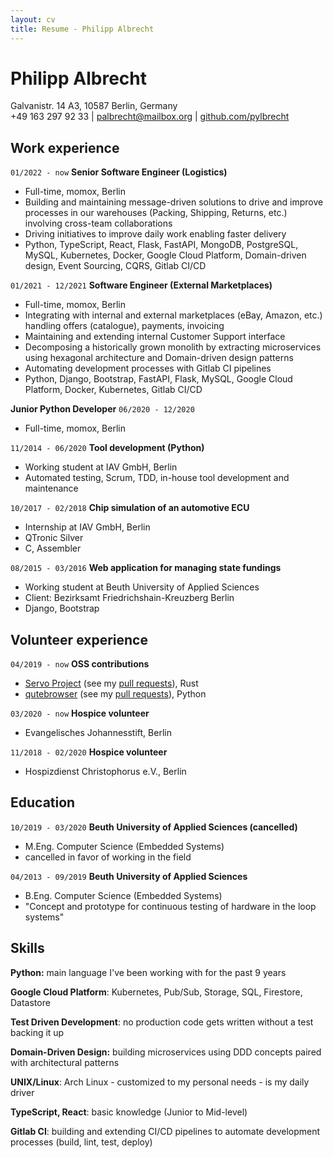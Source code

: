 ```yaml
---
layout: cv
title: Resume - Philipp Albrecht
---
```

# Philipp Albrecht
<div id="webaddress">
Galvanistr. 14 A3,
10587 Berlin,
Germany
</div>
<div id="webaddress">
+49 163 297 92 33
| <a href="mailto:palbrecht@mailbox.org">palbrecht@mailbox.org</a>
| <a href="https://github.com/pylbrecht">github.com/pylbrecht</a>
</div>

## Work experience
`01/2022 - now`
__Senior Software Engineer (Logistics)__
- Full-time, momox, Berlin
- Building and maintaining message-driven solutions to drive and improve processes in our warehouses (Packing, Shipping, Returns, etc.) involving cross-team collaborations
- Driving initiatives to improve daily work enabling faster delivery
- Python, TypeScript, React, Flask, FastAPI, MongoDB, PostgreSQL, MySQL, Kubernetes, Docker, Google Cloud Platform, Domain-driven design, Event Sourcing, CQRS, Gitlab CI/CD

`01/2021 - 12/2021`
__Software Engineer (External Marketplaces)__
- Full-time, momox, Berlin
- Integrating with internal and external marketplaces (eBay, Amazon, etc.)
  handling offers (catalogue), payments, invoicing
- Maintaining and extending internal Customer Support interface
- Decomposing a historically grown monolith by extracting microservices using
  hexagonal architecture and Domain-driven design patterns
- Automating development processes with Gitlab CI pipelines
- Python, Django, Bootstrap, FastAPI, Flask, MySQL, Google Cloud Platform, Docker, Kubernetes, Gitlab CI/CD

__Junior Python Developer__
`06/2020 - 12/2020`
- Full-time, momox, Berlin

`11/2014 - 06/2020`
__Tool development (Python)__
- Working student at IAV GmbH, Berlin
- Automated testing, Scrum, TDD, in-house tool development and maintenance

`10/2017 - 02/2018`
__Chip simulation of an automotive ECU__
- Internship at IAV GmbH, Berlin
- QTronic Silver
- C, Assembler

`08/2015 - 03/2016`
__Web application for managing state fundings__
- Working student at Beuth University of Applied Sciences
- Client: Bezirksamt Friedrichshain-Kreuzberg Berlin
- Django, Bootstrap

## Volunteer experience

`04/2019 - now`
__OSS contributions__
- [Servo Project](https://servo.org/) (see my [pull requests](https://github.com/servo/servo/pulls?q=author%3Apylbrecht+is%3Apr)), Rust
- [qutebrowser](https://www.qutebrowser.org/index.html) (see my [pull requests](https://github.com/qutebrowser/qutebrowser/pulls?q=is%3Apr+author%3Apylbrecht)), Python

`03/2020 - now`
__Hospice volunteer__
- Evangelisches Johannesstift, Berlin

`11/2018 - 02/2020`
__Hospice volunteer__
- Hospizdienst Christophorus e.V., Berlin


## Education

`10/2019 - 03/2020`
__Beuth University of Applied Sciences (cancelled)__
- M.Eng. Computer Science (Embedded Systems)
- cancelled in favor of working in the field

`04/2013 - 09/2019`
__Beuth University of Applied Sciences__
- B.Eng. Computer Science (Embedded Systems)
- "Concept and prototype for continuous testing of hardware in the loop systems"

<!-- 
	Printing to PDF breaks the page in the middle of skills, which looks ugly.
	Ideally this should be fixed in CSS, but I am too lazy to dig into the specifics here.
-->
<div style="page-break-after: always;"></div>

## Skills
__Python:__
main language I've been working with for the past 9 years

__Google Cloud Platform__:
Kubernetes, Pub/Sub, Storage, SQL, Firestore, Datastore

__Test Driven Development__:
no production code gets written without a test backing it up

__Domain-Driven Design:__
building microservices using DDD concepts paired with architectural patterns

__UNIX/Linux__:
Arch Linux - customized to my personal needs - is my daily driver

__TypeScript, React__:
basic knowledge (Junior to Mid-level)

__Gitlab CI__:
building and extending CI/CD pipelines to automate development processes (build, lint, test, deploy)


<!-- ### Footer

Last updated: June 2021 -->
